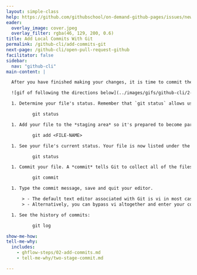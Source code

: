 ```yaml
---
layout: simple-class
help: https://github.com/githubschool/on-demand-github-pages/issues/new?title=I%20need%20help&body=Describe%20what%20you%20need%20help%20with%20here.&labels=Help%20Wanted
eader:
  overlay_image: cover.jpeg
  overlay_filter: rgba(46, 129, 200, 0.6)
title: Add Local Commits With Git
permalink: /github-cli/add-commits-git
next-page: /github-cli/open-pull-request-github
facilitator: false
sidebar:
  nav: "github-cli"
main-content: |

  After you have finished making your changes, it is time to commit them.

  ![gif of following the directions below](../images/gifs/github-cli/2-step-commit.gif)

  1. Determine your file's status. Remember that `git status` allows us to see the status of the files on our branch at any given time. Your file is listed under the heading `Untracked files`.

          git status

  1. Add your file to the *staging area* so it's prepared to become part of the next commit.

          git add <FILE-NAME>

  1. See your file's current status. Your file is now listed under the heading `Changes to be committed`. This tells us that the file is in the staging area. It also indicates this is a new file.

          git status

  1. Commit your file. A *commit* tells Git to collect all of the files in the staging area and store them to version control as a single unit of work. Git will open your default text editor where you can enter the commit message.

          git commit

  1. Type the commit message, save and quit your editor.

      > - The default text editor associated with Git is vi in most cases, which requires that you press the `Esc` key then type `:wq` to save and quit after entering your commit message.
      > - Alternatively, you can bypass vi altogether and enter your commit message inline with `git commit -m "your message"`

  1. See the history of commits:

          git log

show-me-how:
tell-me-why:
  includes:
    - ghflow-steps/02-add-commits.md
    - tell-me-why/two-stage-commit.md

---
```

